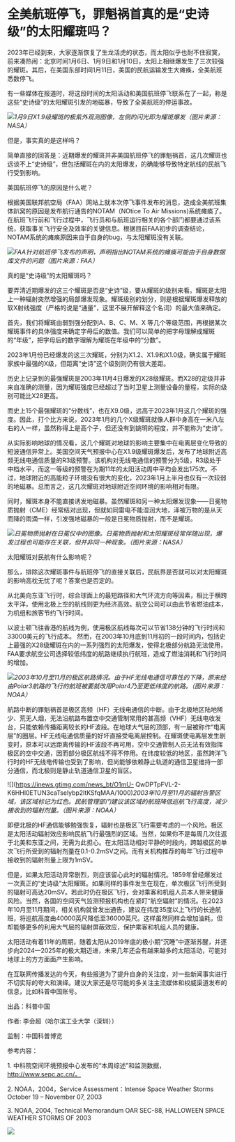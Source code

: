 # 全美航班停飞，罪魁祸首真的是“史诗级”的太阳耀斑吗？

2023年已经到来，大家逐渐恢复了生龙活虎的状态，而太阳似乎也耐不住寂寞，前来凑热闹：北京时间1月6日、1月9日和1月10日，太阳上相继爆发生了三次较强的耀斑。其后，在美国东部时间1月11日，美国的民航运输发生大瘫痪，全美航班悉数停飞。

有一些媒体在报道时，将这段时间的太阳活动和美国航班停飞联系在了一起，称是这些“史诗级”的太阳耀斑引发的地磁暴，导致了全美航班的停运事故。

![](https://inews.gtimg.com/news_bt/OT3bSbF55Vo2FgaVaHnUqFPHDMYfwFjtK9DOrmQ9FSGbAAA/1000)_1月9日X1.9级耀斑的极紫外观测图像，左侧的闪光即为耀斑爆发（图片来源：NASA）_

但是，事实真的是这样吗？

简单直接的回答是：近期爆发的耀斑并非美国航班停飞的罪魁祸首，这几次耀斑也远谈不上“史诗级”，但包括耀斑在内的太阳爆发，的确能够导致特定航线的民航飞行受到影响。

美国航班停飞的原因是什么呢？

根据美国联邦航空局（FAA）网站上就本次停飞事件发布的消息，造成全美航班集体趴窝的原因是发布航行通告的NOTAM（NOtice To Air
Missions)系统瘫痪了。在航班飞行前和飞行过程中，飞行员和与航班运行相关的各个部门都要通过该系统，获取事关飞行安全及效率的关键信息。根据目前FAA初步的调查结论，NOTAM系统的瘫痪原因来自于自身的bug，与太阳耀斑没有关联。

![](https://inews.gtimg.com/news_bt/OlI-9i3l8xvRbN9iZTv125RXaVE3QdicJeIdxie6qZnc0AA/1000)_FAA针对航班停飞发布的声明，声明指出NOTAM系统的瘫痪可能由于自身数据库文件的问题（图片来源：FAA）_

真的是“史诗级”的太阳耀斑吗？

要弄清近期爆发的这三个耀斑是否是“史诗”级，要从耀斑的级别来看。耀斑是太阳上一种辐射突然增强的局部爆发现象。耀斑级别的划分，则是根据耀斑爆发释放的软X射线强度（严格的说是“通量”，这里不展开解释这个名词）的最大值来确定。

首先，我们将耀斑由弱到强分配到A、B、C、M、X
等几个等级范围，再根据某次耀斑事件的具体强度来确定字母后的数值。我们可以简单的把字母理解成耀斑的“年级”，把字母后的数字理解为耀斑在年级中的“分数”。

2023年1月份已经爆发的这三次耀斑，分别为X1.2、X1.9和X1.0级，确实属于耀斑家族中最强的X级，但距离“史诗”这个级别则仍有很大差距。

历史上记录到的最强耀斑是2003年11月4日爆发的X28级耀斑。而X28的定级并非来自准确的测量，因为耀斑强度已经超过了当时卫星上测量设备的量程，实际的级别可能比X28更高。

而史上15个最强耀斑的“分数线”，也在X9.0级，远高于2023年1月这几个耀斑的强度。因此，打个比方来说，2023年1月的几个X级耀斑就像人群中身高在一米八左右的人一样，虽然称得上是高个子，但还没有到姚明的程度，并不能称为“史诗”。

从实际影响地球的情况看，这几个耀斑对地球的影响主要集中在电离层变化导致的短波通信异常上。美国空间天气预报中心在X1.9级耀斑爆发后，发布了地球附近高频无线电通信质量的R3级预警。该机构对无线电通信的预警分为5级，R3级处于中档水平，而这一等级的预警在为期11年的太阳活动周中平均会发出175次。不过，地球附近的高能粒子环境没有很大的变化，2023年1月上半月也仅有一次较弱的地磁暴。总而言之，这几次耀斑对地球附近空间环境的影响相对有限。

同时，耀斑本身不能直接诱发地磁暴。虽然耀斑和另一种太阳爆发现象——日冕物质抛射（CME）经常结对出现，但就如同雷电不能湿润大地，泽被万物的是从天而降的雨滴一样，引发强地磁暴的一般是日冕物质抛射，而不是耀斑。

![](https://inews.gtimg.com/news_bt/OojdJujBKj4NtvsYUY-L88IQysD5nuSw2nYaqHsVSrhnkAA/1000)_日冕物质抛射在日冕仪中的图像。日冕物质抛射和太阳耀斑经常伴随出现，爆发过程也可能存在关联，但并非同一种现象。（图片来源：NASA）_

太阳耀斑对民航有什么影响呢？

那么，排除这次耀斑事件与航班停飞的直接关联后，民航界是否就可以对太阳耀斑的影响高枕无忧了呢？答案也是否定的。

从北美向东亚飞行时，综合球面上的最短路径和大气环流方向等因素，相比于横跨太平洋，使用北极上空的航线则更为经济高效。航空公司可以由此节省燃油成本，为机组和旅客节约飞行时间。

以波士顿飞往香港的航线为例，使用极区航线每次可以节省138分钟的飞行时间和33000美元的飞行成本。
然而，在2003年10月底到11月初的一段时间内，包括史上最强的X28级耀斑在内的一系列强烈的太阳爆发，使得北极部分航路无法使用，FAA要求航空公司选择较低纬度的航路继续执行航班，造成了燃油消耗和飞行时间的增加。

![](https://inews.gtimg.com/news_bt/OxaQfQbSM1c3SGz7azlBVGCJHIJp9kR0PzVibjiGpPYMQAA/1000)_2003年10月至11月的极区航路情况。由于HF无线电通信可靠性的下降，原来经由Polar3航路的飞行的航班被要就改用Polar4乃至更低纬度的航路。（图片来源：NOAA）_

航路中断的罪魁祸首是极区高频（HF）无线电通信的中断。由于北极地区陆地稀少、荒无人烟，无法沿航路布置空中交通管制常用的甚高频（VHF）无线电收发台，只能依赖传播距离较长的HF波段。在地球大气层的顶部，有一层被称作“电离层”的圈层。HF无线电通信质量的好坏直接受电离层控制。在耀斑使电离层发生剧变时，原本可以远距离传输的HF波段不再可用，空中交通管制人员无法有效指挥极区的空中交通，因而部分极区航线不得不停用。在纬度较低的地区，虽然跨洋飞行时的HF无线电传输也受到了影响，但尚能够依赖静止轨道的通信卫星维持一部分通信，而北极则是静止轨道通信卫星的盲区。

![](https://inews.gtimg.com/news_bt/O1mU-
QwDPTpFVL-2-K6HHl0ETUN3caTselybp2ltKSfqMAA/1000)_2003年10月至11月的辐射告警区域，该区域标记为红色。民航管理部门建议该区域的航班降低巡航飞行高度，减少接收到的辐射剂量。（图片来源：NOAA）_

即便北极的HF通信能够勉强恢复，辐射也是极区飞行需要考虑的一个风险。极区是太阳活动辐射效应影响民航飞行最强烈的区域。当然，如果你不是每周几次往返于北美和东亚之间，无需为此担心。在太阳活动相对平静的时段内，跨越极区的单次飞行所受到的辐射剂量在0.1-0.2mSV之间。而有关机构推荐的每年飞行过程中接收到的辐射剂量上限为1mSV。

但是，如果太阳活动异常剧烈，则应该留心此时的辐射情况。1859年曾经爆发过一次真正的“史诗级”太阳耀斑。如果同样的事件发生在现在，单次极区飞行所受到的辐射可高达20mSV。若此时仍在极区飞行，会对乘客和机组人员本人带来健康风险。当然，各国的空间天气监测预报机构也在紧盯“航空辐射”的情况。在2023年10月至11月期间，相关机构就曾发出通告，建议在纬度35度以上飞行的长途航班，将巡航高度由40000英尺降低至36000英尺。这样虽然同样会增加油耗，但却能够更多的利用大气层的辐射屏蔽效应，保护乘客和机组人员的健康。

太阳活动有着11年的周期，随着太阳从2019年底的极小期“沉睡”中逐渐苏醒，并逐步向2024—2025年的极大期迈进，未来几年还会有越来越多的太阳活动，可能对地球上的方方面面产生影响。

在互联网传播发达的今天，有些报道为了提升自身的关注度，对一些新闻事实进行不切实际的夸大和演绎。建议大家还是尽可能的多关注主流媒体和权威渠道发布的信息，比如科普中国账号。

出品：科普中国

作者: 李会超（哈尔滨工业大学（深圳））

监制：中国科普博览

参考内容：

1\. 中科院空间环境预报中心发布的“本周综述”和监测数据，http://www.sepc.ac.cn/。

2\. NOAA，2004，Service Assessment：Intense Space Weather Storms October 19 –
November 07, 2003

3\. NOAA, 2004, Technical Memorandum OAR SEC-88, HALLOWEEN SPACE WEATHER
STORMS OF 2003

![](https://inews.gtimg.com/news_bt/Ob82mZTACSFohS-2ad9MZK7FTmdiN19f72KzX09GofMvgAA/1000)

